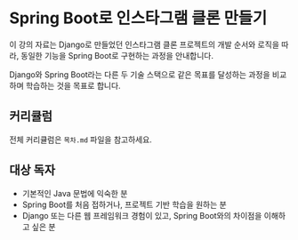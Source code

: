 # Spring Boot로 인스타그램 클론 만들기

이 강의 자료는 Django로 만들었던 인스타그램 클론 프로젝트의 개발 순서와 로직을 따라, 동일한 기능을 Spring Boot로 구현하는 과정을 안내합니다.

Django와 Spring Boot라는 다른 두 기술 스택으로 같은 목표를 달성하는 과정을 비교하며 학습하는 것을 목표로 합니다.

## 커리큘럼

전체 커리큘럼은 `목차.md` 파일을 참고하세요.

## 대상 독자

- 기본적인 Java 문법에 익숙한 분
- Spring Boot를 처음 접하거나, 프로젝트 기반 학습을 원하는 분
- Django 또는 다른 웹 프레임워크 경험이 있고, Spring Boot와의 차이점을 이해하고 싶은 분
